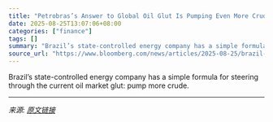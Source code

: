 ```yaml
---
title: "Petrobras’s Answer to Global Oil Glut Is Pumping Even More Crude"
date: 2025-08-25T13:07:06+08:00
categories: ["finance"]
tags: []
summary: "Brazil’s state-controlled energy company has a simple formula for steering through the current oil market glut: pump more crude."
source_url: "https://www.bloomberg.com/news/articles/2025-08-25/brazil-s-petrobras-to-confront-global-oil-glut-by-adding-deep-water-production"
---
```


Brazil’s state-controlled energy company has a simple formula for steering through the current oil market glut: pump more crude.

---

*来源: [原文链接](https://www.bloomberg.com/news/articles/2025-08-25/brazil-s-petrobras-to-confront-global-oil-glut-by-adding-deep-water-production)*
